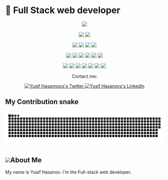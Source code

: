 # 🚀 Full Stack web developer
 
<p align="center">
  <a href="https://github.com/DenverCoder1/readme-typing-svg"><img src="https://readme-typing-svg.herokuapp.com?lines=Hi,+I'm+Yusif.;I+am+web+developer.;I+love+Coding.;I+love+learning.;I+love+spreading+knowledge.;&center=true&width=500&height=50"></a>
</p>

<p>
<div align="center" target="_blank">
  <img src="https://img.shields.io/twitter/follow/YusifHasanov?style=social">
  <img src="https://img.shields.io/github/followers/yusifhasanov?style=social">

</div>
</p>

<p>
  <div align="center">
    <img src="https://img.shields.io/badge/JavaScript-000000.svg?style=for-the-badge&logo=javascript&logoColor=F7E017">
    <img src="https://img.shields.io/badge/HTML5-F26624.svg?style=for-the-badge&logo=html5&logoColor=white">
    <img src="https://img.shields.io/badge/CSS-2465F1.svg?style=for-the-badge&logo=CSS3&logoColor=white">
    <img src="https://img.shields.io/badge/React-3670A0?style=for-the-badge&logo=react&logoColor=ffdd54">
  </div>
</p>

<p>
  <div align="center">
    <img src="https://img.shields.io/badge/Redux-764abc.svg?style=for-the-badge&logo=redux&logoColor=white">
    <img src="https://img.shields.io/badge/NextJS-black?style=for-the-badge&logo=next.js&logoColor=white">
    <img src="https://img.shields.io/badge/GitHub-%23121011.svg?style=for-the-badge&logo=github&logoColor=white">
    <img src="https://img.shields.io/badge/Git-%23F05033.svg?style=for-the-badge&logo=git&logoColor=white">
    <img src="https://img.shields.io/badge/Java-007396.svg?style=for-the-badge&logo=java&logoColor=white">
   <img src="https://img.shields.io/badge/C%23-239120.svg?style=for-the-badge&logo=c-sharp&logoColor=white">
  </div>
</p>

<p>
  <div align="center">
    <img src="https://img.shields.io/badge/Spring-6DB33F.svg?style=for-the-badge&logo=spring&logoColor=white">
    <img src="https://img.shields.io/badge/.NET-512BD4.svg?style=for-the-badge&logo=.net&logoColor=white">
    <img src="https://img.shields.io/badge/JPA-007396.svg?style=for-the-badge&logo=jpa&logoColor=white">
    <img src="https://img.shields.io/badge/EF%20Core-512BD4.svg?style=for-the-badge&logo=.net&logoColor=white">
    <img src="https://img.shields.io/badge/MVC-512BD4.svg?style=for-the-badge&logo=.net&logoColor=white">
    <img src="https://img.shields.io/badge/Spring%20MVC-6DB33F.svg?style=for-the-badge&logo=spring&logoColor=white">
    <img src="https://img.shields.io/badge/Visual%20Studio-5C2D91.svg?style=for-the-badge&logo=visual-studio&logoColor=white>
    <img src="https://img.shields.io/badge/IntelliJ%20IDEA-000000.svg?style=for-the-badge&logo=intellij-idea&logoColor=white">
  </div>
</p>

<p align="center">Contact me:</p>
<p>
<div align="center">
	<a href="https://twitter.com/YusifHasanov12" rel="nofollow">
			<img alt="Yusif Hasannovs's Twitter" width="50px" src="https://img.shields.io/badge/Twitter-1DA1F2?style=for-the-badge&logo=twitter&logoColor=white" style="max-width: 100%;">
	</a>
	<a href="https://www.linkedin.com/in/yusif-hasanov/" rel="nofollow">
  		<img alt="Yusif Hasanovs's LinkedIn" width="50px" src="https://img.shields.io/badge/LinkedIn-0077B5?style=for-the-badge&logo=linkedin&logoColor=white" style="max-width: 100%;">
	</a>
</div>
</p> 


## My Contribution snake
![Contribution snake example](https://github.com/YusifHasanov/YusifHasanov/blob/main/github-contribution-grid-snake.svg)

## <img src="https://user-images.githubusercontent.com/82110564/189553856-2e7f8f30-80b4-484f-bfaa-9e5eb10f24e5.gif" width="30">About Me

My name is Yusif Hasanov. I'm the Full-stack web developer. 
